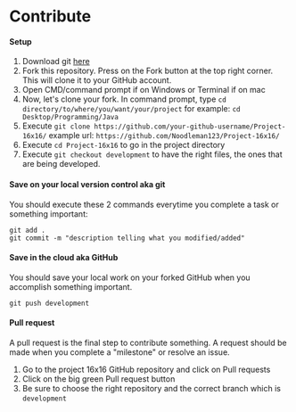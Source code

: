 # Contribute

#### Setup
1. Download git [here](https://git-scm.com/downloads)
2. Fork this repository. Press on the Fork button at the top right corner. This will clone it to your GitHub account.
3. Open CMD/command prompt if on Windows or Terminal if on mac
4. Now, let's clone your fork. In command prompt, type ```cd directory/to/where/you/want/your/project``` for example: ```cd Desktop/Programming/Java```
5. Execute ```git clone https://github.com/your-github-username/Project-16x16/``` example url: ```https://github.com/Noodleman123/Project-16x16/```
6. Execute ```cd Project-16x16``` to go in the project directory
7. Execute ```git checkout development``` to have the right files, the ones that are being developed.

#### Save on your local version control aka git
You should execute these 2 commands everytime you complete a task or something important:
```
git add .
git commit -m "description telling what you modified/added"
```

#### Save in the cloud aka GitHub
You should save your local work on your forked GitHub when you accomplish something important.
```
git push development
```

#### Pull request
A pull request is the final step to contribute something. A request should be made when you complete a "milestone" or resolve an issue.
1. Go to the project 16x16 GitHub repository and click on Pull requests
2. Click on the big green Pull request button
3. Be sure to choose the right repository and the correct branch which is `development`
